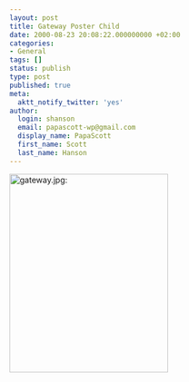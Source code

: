 ```yaml
---
layout: post
title: Gateway Poster Child
date: 2000-08-23 20:08:22.000000000 +02:00
categories:
- General
tags: []
status: publish
type: post
published: true
meta:
  aktt_notify_twitter: 'yes'
author:
  login: shanson
  email: papascott-wp@gmail.com
  display_name: PapaScott
  first_name: Scott
  last_name: Hanson
---
```

<p><img src="http://www.papascott.de/wordpress/wp-content/uploads/2000/08/poster.jpg" height="350" width="279" border="0" alt="gateway.jpg: " /></p>
